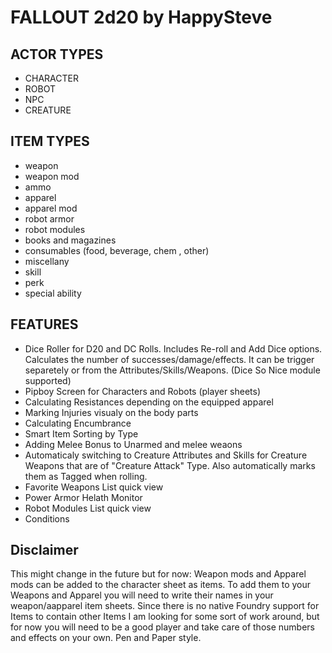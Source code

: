 # FALLOUT 2d20 by HappySteve

## ACTOR TYPES

-   CHARACTER
-   ROBOT
-   NPC
-   CREATURE

## ITEM TYPES

-   weapon
-   weapon mod
-   ammo
-   apparel
-   apparel mod
-   robot armor
-   robot modules
-   books and magazines
-   consumables (food, beverage, chem , other)
-   miscellany
-   skill
-   perk
-   special ability

## FEATURES

-   Dice Roller for D20 and DC Rolls. Includes Re-roll and Add Dice options. Calculates the number of successes/damage/effects. It can be trigger separetely or from the Attributes/Skills/Weapons. (Dice So Nice module supported)
-   Pipboy Screen for Characters and Robots (player sheets)
-   Calculating Resistances depending on the equipped apparel
-   Marking Injuries visualy on the body parts
-   Calculating Encumbrance
-   Smart Item Sorting by Type
-   Adding Melee Bonus to Unarmed and melee weaons
-   Automaticaly switching to Creature Attributes and Skills for Creature Weapons that are of "Creature Attack" Type. Also automatically marks them as Tagged when rolling.
-   Favorite Weapons List quick view
-   Power Armor Helath Monitor
-   Robot Modules List quick view
-   Conditions

## Disclaimer

This might change in the future but for now:
Weapon mods and Apparel mods can be added to the character sheet as items.
To add them to your Weapons and Apparel you will need to write their names in your weapon/aapparel item sheets.
Since there is no native Foundry support for Items to contain other Items I am looking for some sort of work around, but for now you will need to be a good player and take care of those numbers and effects on your own. Pen and Paper style.
